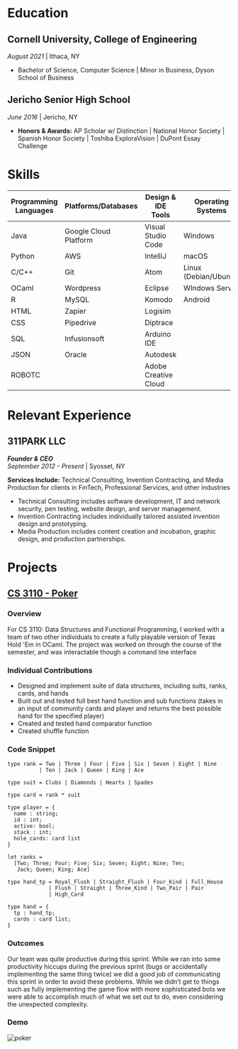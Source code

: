 # 

# Education

## Cornell University, College of Engineering
_August 2021_  \| Ithaca, NY
- Bachelor of Science, Computer Science \| Minor in Business, Dyson School of Business
  
## Jericho Senior High School
_June 2016_ \| Jericho, NY  
- **Honors & Awards:** AP Scholar w/ Distinction \| National Honor Society \| Spanish Honor Society \| Toshiba ExploraVision \| DuPont Essay Challenge

# Skills

Programming Languages | Platforms/Databases | Design & IDE Tools | Operating Systems
---- | ---- | ---- | ----
Java | Google Cloud Platform | Visual Studio Code | Windows
Python | AWS | IntelliJ | macOS
C/C++ | Git | Atom | Linux (Debian/Ubuntu)
OCaml | Wordpress | Eclipse | WIndows Server
R | MySQL | Komodo | Android
HTML | Zapier | Logisim
CSS | Pipedrive | Diptrace
SQL | Infusionsoft | Arduino IDE
JSON | Oracle | Autodesk
ROBOTC | | Adobe Creative Cloud

# Relevant Experience

## 311PARK LLC
_**Founder & CEO**_  
_September 2012 - Present_ \| Syosset, NY  
  
**Services Include:** Technical Consulting, Invention Contracting, and Media Production for clients in FinTech, Professional Services, and other industries  
- Technical Consulting includes software development, IT and network security, pen testing, website design, and server management.
- Invention Contracting includes individually tailored assisted invention design and prototyping.
- Media Production includes content creation and incubation, graphic design, and production partnerships.


# Projects

## [CS 3110 - Poker](https://github.com/Pfeinerman311/cs3110-poker)

### Overview

For CS 3110: Data Structures and Functional Programming, I worked with a team of two other individuals to create a fully playable version of Texas Hold 'Em in OCaml. The project was worked on through the course of the semester, and was interactable though a command line interface 

### Individual Contributions

- Designed and implement suite of data structures, including suits, ranks, cards, and hands
- Built out and tested full best hand function and sub functions (takes in an input of community cards and player and returns the best possible hand for the specified player)
- Created and tested hand comparator function
- Created shuffle function


### Code Snippet
```
type rank = Two | Three | Four | Five | Six | Seven | Eight | Nine
          | Ten | Jack | Queen | King | Ace

type suit = Clubs | Diamonds | Hearts | Spades

type card = rank * suit

type player = {
  name : string;
  id : int;
  active: bool;
  stack : int;
  hole_cards: card list
}

let ranks =
  [Two; Three; Four; Five; Six; Seven; Eight; Nine; Ten; 
   Jack; Queen; King; Ace]

type hand_tp = Royal_Flush | Straight_Flush | Four_Kind | Full_House
             | Flush | Straight | Three_Kind | Two_Pair | Pair
             | High_Card

type hand = {
  tp : hand_tp;
  cards : card list;
}
```
### Outcomes

Our team was quite productive during this sprint. While we ran into some productivity hiccups during the previous sprint  (bugs or accidentally implementing the same thing twice) we did a good job of communicating this sprint in order to avoid these problems. While we didn’t get to things such as fully implementing the game flow with more sophisticated bots we were able to accomplish much of what we set out to do, even considering the unexpected complexity.

### Demo

![poker](https://user-images.githubusercontent.com/22283357/128093580-75dde6c6-db0d-499f-aabf-b65d6e293b96.gif)
